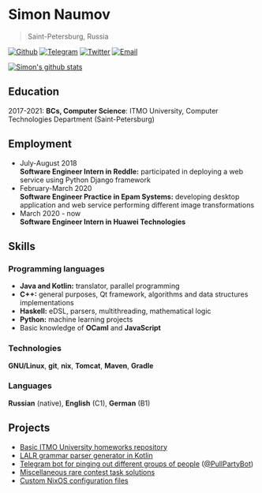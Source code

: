 # Simon Naumov

> Saint-Petersburg, Russia

[![Github](https://img.shields.io/badge/github-nothingelsematters-black?logo=github)](https://github.com/nothingelsematters)
[![Telegram](https://img.shields.io/badge/telegram-itsfuntofantasize-blue?logo=telegram)](https://t.me/itsfuntofantasize)
[![Twitter](https://img.shields.io/badge/twitter-imsickdontjudge-blue?logo=twitter)](https://twitter.com/imsickdontjudge)
[![Email](https://img.shields.io/badge/email-daretoodefy@gmail.com-red?logo=gmail)](mailto:daretoodefy@gmail.com)

[![Simon's github stats](https://github-readme-stats.vercel.app/api?username=nothingelsematters)](https://anuraghazra/github-readme=stats)

## Education

2017-2021: **BCs, Computer Science**: ITMO University, Computer Technologies Department (Saint-Petersburg)

## Employment

+ July-August 2018 \
  **Software Engineer Intern in Reddle:** participated in deploying a web service using Python Django framework
+ February-March 2020 \
  **Software Engineer Practice in Epam Systems:** developing desktop application and web service performing different image transformations
+ March 2020 - now \
  **Software Engineer Intern in Huawei Technologies**

## Skills

### Programming languages

+ **Java and Kotlin:** translator, parallel programming
+ **C++:** general purposes, Qt framework, algorithms and data structures implementations
+ **Haskell:** eDSL, parsers, multithreading, mathematical logic
+ **Python:** machine learning projects
+ Basic knowledge of **OCaml** and **JavaScript**

### Technologies

**GNU/Linux**, **git**, **nix**, **Tomcat**, **Maven**, **Gradle**

### Languages

**Russian** (native), **English** (C1), **German** (B1)

## Projects

+ [Basic ITMO University homeworks repository](http://github.com/nothingelsematters/university)
+ [LALR grammar parser generator in Kotlin](http://github.com/nothingelsematters/lalr-generator)
+ [Telegram bot for pinging out different groups of people](http://github.com/pool-party/pull-party-bot) ([@PullPartyBot](http://t.me/PullPartyBot))
+ [Miscellaneous rare contest task solutions](http://github.com/nothingelsematters/contests)
+ [Custom NixOS configuration files](http://github.com/nothingelsematters/nixconfigs)
